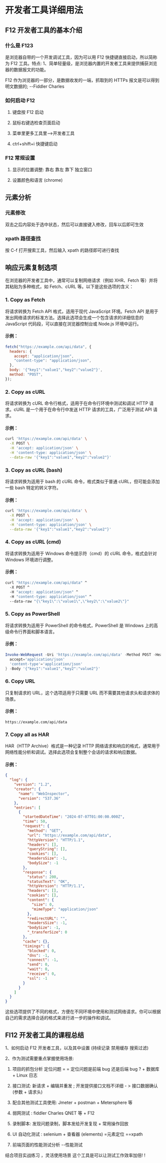 # 开发者工具详细用法

## F12 开发者工具的基本介绍

### 什么是 F123

是浏览器自带的一个开发调试工具，因为可以用 F12 快捷键直接启动，所以简称为 F12 工具。特点: 1、简单轻量级，是浏览器内置的开发者工具来提供捕获浏览器的数据报文的功能。

F12 作为浏览器的一部分，是数据收发的一端，抓取到的 HTTPs 报文是可以得到明文数据的; --Fiddler Charles

### 如何启动 F12

1. 键盘按 F12 启动

2. 鼠标右键选检查页面启动

3. 菜单里更多工具里-->开发者工具
4. ctrl+shift+i 快捷键启动

### F12 常规设置

1. 显示的位置调整: 靠右 靠左 靠下 独立窗口

2. 设置颜色和语言 (chrome)

## 元素分析

### 元素修改

双击之后内容处于选中状态，然后可以直接键入修改，回车以后即可生效

### xpath 路径查找

按 C-f 打开搜索工具，然后输入 xpath 的路径即可进行查找

## 响应元素复制选项

在浏览器的开发者工具中，通常可以复制网络请求（例如 XHR、Fetch 等）并将其粘贴为多种格式，如 Fetch、cURL 等。以下是这些选项的含义：

### 1. Copy as Fetch

将请求转换为 Fetch API 格式，适用于现代 JavaScript 环境。Fetch API 是用于发出网络请求的标准方法。选择此选项会生成一个包含请求的详细信息的 JavaScript 代码段，可以直接在浏览器控制台或 Node.js 环境中运行。

#### 示例：

```javascript
fetch("https://example.com/api/data", {
  headers: {
    accept: "application/json",
    "content-type": "application/json",
  },
  body: '{"key1":"value1","key2":"value2"}',
  method: "POST",
});
```

### 2. Copy as cURL

将请求转换为 cURL 命令行格式，适用于在命令行环境中测试和调试 HTTP 请求。cURL 是一个用于在命令行中发送 HTTP 请求的工具，广泛用于测试 API 请求。

#### 示例：

```bash
curl 'https://example.com/api/data' \
  -X POST \
  -H 'accept: application/json' \
  -H 'content-type: application/json' \
  --data-raw '{"key1":"value1","key2":"value2"}'
```

### 3. Copy as cURL (bash)

将请求转换为适用于 bash 的 cURL 命令，格式类似于普通 cURL，但可能会添加一些 bash 特定的转义字符。

#### 示例：

```bash
curl 'https://example.com/api/data' \
  -X POST \
  -H 'accept: application/json' \
  -H 'content-type: application/json' \
  --data-raw '{"key1":"value1","key2":"value2"}'
```

### 4. Copy as cURL (cmd)

将请求转换为适用于 Windows 命令提示符（cmd）的 cURL 命令，格式会针对 Windows 环境进行调整。

#### 示例：

```cmd
curl "https://example.com/api/data" ^
  -X POST ^
  -H "accept: application/json" ^
  -H "content-type: application/json" ^
  --data-raw "{\"key1\":\"value1\",\"key2\":\"value2\"}"
```

### 5. Copy as PowerShell

将请求转换为适用于 PowerShell 的命令格式，PowerShell 是 Windows 上的高级命令行界面和脚本语言。

#### 示例：

```powershell
Invoke-WebRequest -Uri 'https://example.com/api/data' -Method POST -Headers @{
  accept='application/json'
  'content-type'='application/json'
} -Body '{"key1":"value1","key2":"value2"}'
```

### 6. Copy URL

只复制请求的 URL，这个选项适用于只需要 URL 而不需要其他请求头和请求体的场景。

#### 示例：

```
https://example.com/api/data
```

### 7. Copy all as HAR

HAR（HTTP Archive）格式是一种记录 HTTP 网络请求和响应的格式，通常用于网络性能分析和调试。选择此选项会复制整个会话的请求和响应数据。

#### 示例：

```json
{
  "log": {
    "version": "1.2",
    "creator": {
      "name": "WebInspector",
      "version": "537.36"
    },
    "entries": [
      {
        "startedDateTime": "2024-07-07T01:00:00.000Z",
        "time": 50,
        "request": {
          "method": "GET",
          "url": "https://example.com/api/data",
          "httpVersion": "HTTP/1.1",
          "headers": [],
          "queryString": [],
          "cookies": [],
          "headersSize": -1,
          "bodySize": -1
        },
        "response": {
          "status": 200,
          "statusText": "OK",
          "httpVersion": "HTTP/1.1",
          "headers": [],
          "cookies": [],
          "content": {
            "size": 0,
            "mimeType": "application/json"
          },
          "redirectURL": "",
          "headersSize": -1,
          "bodySize": -1,
          "_transferSize": 0
        },
        "cache": {},
        "timings": {
          "blocked": 0,
          "dns": -1,
          "connect": -1,
          "send": 0,
          "wait": 0,
          "receive": 0,
          "ssl": -1
        }
      }
    ]
  }
}
```

这些选项提供了不同的格式，方便在不同环境中使用和测试网络请求。你可以根据自己的需求选择合适的格式来进行进一步的操作和调试。

## Fl12 开发者工具的课程总结

1、如何启动 F12 开发者工具，以及其中设置 (持续记录 禁用缓存 搜索过滤)

2、作为测试需要重点掌握使用场景:

1. 项目的抓包分析 定位问题 = = 定位问题是前端 bug 还是后端 bug ? + 数据库 + Linux 日志

2. 接口测试: 新请求 + 编辑并重发 ; 开发提供接口文档不详细 - > 接口数据确认 (参数 + 请求头)
3. 配合其他测试工具使用: Jmeter + postman + Metersphere 等

4. 弱网测试 : fiddler Charles QNET 等 + F12

5. 录制脚本: 发现问题录制，脚本发给开发复现 + 常用操作回放

6. UI 自动化测试 : selenium + 查看器 (elements) =元素定位 ==xpath

7. 前端页面的性能测试分析 --性能测试

结合项目实战练习 ，灵活使用场景 这个工具是可以让测试工作效率加倍! !
